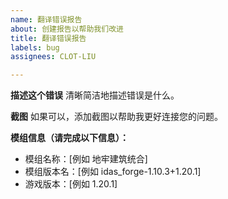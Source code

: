 ```yaml
---
name: 翻译错误报告
about: 创建报告以帮助我们改进
title: 翻译错误报告
labels: bug
assignees: CLOT-LIU

---
```


**描述这个错误**
清晰简洁地描述错误是什么。

**截图**
如果可以，添加截图以帮助我更好连接您的问题。

**模组信息（请完成以下信息）：**

- 模组名称：[例如 地牢建筑统合]
- 模组版本名：[例如 idas_forge-1.10.3+1.20.1]
- 游戏版本：[例如 1.20.1]
